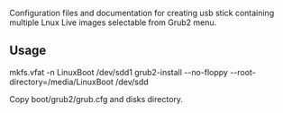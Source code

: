 Configuration files and documentation for creating usb stick
containing multiple Lnux Live images selectable from Grub2 menu.

## Usage

mkfs.vfat -n LinuxBoot /dev/sdd1
grub2-install --no-floppy --root-directory=/media/LinuxBoot /dev/sdd

Copy boot/grub2/grub.cfg and disks directory.
